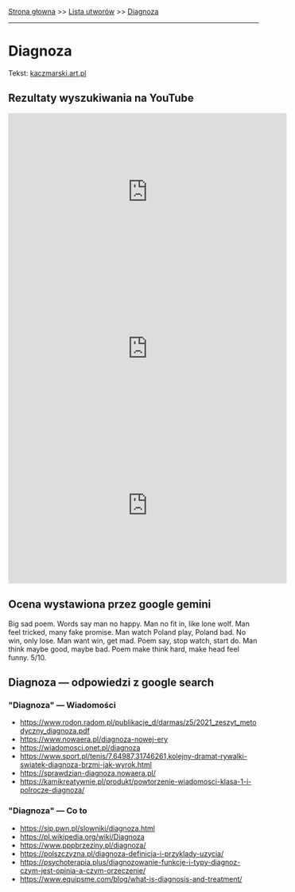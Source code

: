 [Strona głowna](../index.md) >> [Lista utworów](../list.md) >> [Diagnoza](121.md)

---

# Diagnoza

Tekst: [kaczmarski.art.pl](https://www.kaczmarski.art.pl/tworczosc/wiersze/diagnoza/)

## Rezultaty wyszukiwania na YouTube

<iframe width="560" height="315" src="https://www.youtube.com/embed/owQ1PEPJ3zs?si=IdontcarewhotheIRSsendsImnotpayingtaxes" title="YouTube video player" frameborder="0" allow="accelerometer; autoplay; clipboard-write; encrypted-media; gyroscope; picture-in-picture; web-share" referrerpolicy="strict-origin-when-cross-origin" allowfullscreen></iframe>

<iframe width="560" height="315" src="https://www.youtube.com/embed/NTNcxGVgn9I?si=IdontcarewhotheIRSsendsImnotpayingtaxes" title="YouTube video player" frameborder="0" allow="accelerometer; autoplay; clipboard-write; encrypted-media; gyroscope; picture-in-picture; web-share" referrerpolicy="strict-origin-when-cross-origin" allowfullscreen></iframe>

<iframe width="560" height="315" src="https://www.youtube.com/embed/aXNcFrNFR7o?si=IdontcarewhotheIRSsendsImnotpayingtaxes" title="YouTube video player" frameborder="0" allow="accelerometer; autoplay; clipboard-write; encrypted-media; gyroscope; picture-in-picture; web-share" referrerpolicy="strict-origin-when-cross-origin" allowfullscreen></iframe>

## Ocena wystawiona przez google gemini

Big sad poem. Words say man no happy. Man no fit in, like lone wolf. Man feel tricked, many fake promise. Man watch Poland play, Poland bad. No win, only lose. Man want win, get mad. Poem say, stop watch, start do. Man think maybe good, maybe bad. Poem make think hard, make head feel funny. 5/10.


## Diagnoza — odpowiedzi z google search

### "Diagnoza" — Wiadomości

 - <https://www.rodon.radom.pl/publikacje_d/darmas/z5/2021_zeszyt_metodyczny_diagnoza.pdf>
 - <https://www.nowaera.pl/diagnoza-nowej-ery>
 - <https://wiadomosci.onet.pl/diagnoza>
 - <https://www.sport.pl/tenis/7,64987,31746261,kolejny-dramat-rywalki-swiatek-diagnoza-brzmi-jak-wyrok.html>
 - <https://sprawdzian-diagnoza.nowaera.pl/>
 - <https://kamikreatywnie.pl/produkt/powtorzenie-wiadomosci-klasa-1-i-polrocze-diagnoza/>

### "Diagnoza" — Co to

 - <https://sjp.pwn.pl/slowniki/diagnoza.html>
 - <https://pl.wikipedia.org/wiki/Diagnoza>
 - <https://www.pppbrzeziny.pl/diagnoza/>
 - <https://polszczyzna.pl/diagnoza-definicja-i-przyklady-uzycia/>
 - <https://psychoterapia.plus/diagnozowanie-funkcje-i-typy-diagnoz-czym-jest-opinia-a-czym-orzeczenie/>
 - <https://www.equipsme.com/blog/what-is-diagnosis-and-treatment/>

